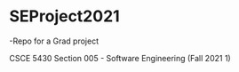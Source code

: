 # SEProject2021

-Repo for a Grad project

CSCE 5430 Section 005 - Software Engineering (Fall 2021 1)
